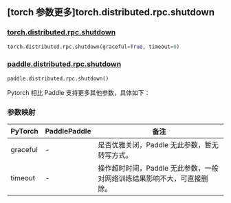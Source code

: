 ## [torch 参数更多]torch.distributed.rpc.shutdown

### [torch.distributed.rpc.shutdown](https://pytorch.org/docs/stable/rpc.html#torch.distributed.rpc.shutdown)

```python
torch.distributed.rpc.shutdown(graceful=True, timeout=0)
```

### [paddle.distributed.rpc.shutdown](https://www.paddlepaddle.org.cn/documentation/docs/zh/api/paddle/distributed/rpc/shutdown_cn.html)

```python
paddle.distributed.rpc.shutdown()
```

Pytorch 相比 Paddle 支持更多其他参数，具体如下：

### 参数映射

| PyTorch  | PaddlePaddle | 备注                                          |
| -------- | ------------ | --------------------------------------------- |
| graceful | -            | 是否优雅关闭，Paddle 无此参数，暂无转写方式。 |
| timeout  | -            | 操作超时时间，Paddle 无此参数，一般对网络训练结果影响不大，可直接删除。 |
